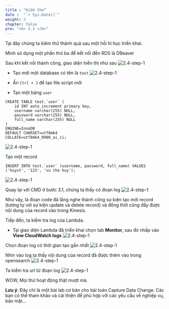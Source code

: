 ```yaml
---
title : "Kiểm thử"
date :  "`r Sys.Date()`" 
weight: 3
chapter: false
pre: "<b> 3.3 </b>"
---
```


Tại đây chúng ta kiêm thử thành quả sau một hồi hì hục triển khai.

Mình sử dụng một phần thứ ba để kết nối đến RDS là DBeaver

Sau khi kết nối thành công, giao diện hiển thị như sau
![2.4-step-1](../../../images/test-1.png)

- Tạo mới một database có tên là `test`
![2.4-step-1](../../../images/test-2.png)

- Ấn `Ctrl + J` để tạo file script mới
- Tạo một bảng `user`
```
CREATE TABLE test.`user` (
	id INT auto_increment primary key,
	username varchar(255) NULL,
	password varchar(255) NULL,
	full_name varchar(255) NULL
)
ENGINE=InnoDB
DEFAULT CHARSET=utf8mb4
COLLATE=utf8mb4_0900_ai_ci;
```
![2.4-step-1](../../../images/test-3.png)

Tạo một record
```
INSERT INTO test.`user` (username, password, full_name) VALUES ('huyvt', '123', 'vu the huy');
```
![2.4-step-1](../../../images/test-4.png)

Quay lại với CMD ở bước 3.1, chúng ta thấy có đoạn log
![2.4-step-1](../../../images/test-6.png)

Như vậy, là đoạn code đã lắng nghe thành công sự kiện tạo mới record (tương tự với sự kiện update và delete record) và đồng thời cũng đẩy được nội dung của record vào trong Kinesis.

Tiếp đến, ta kiểm tra log của Lambda.
- Tại giao diện Lambda đã triển khai chọn tab **Monitor**, sau đó nhấp vào **View CloudWatch logs**
![2.4-step-1](../../../images/test-5.png)

Chọn đoạn log có thời gian tạo gần nhất
![2.4-step-1](../../../images/test-7.png)

Nhìn vào log ta thấy nội dung của record đã được thêm vào trong opensearch
![2.4-step-1](../../../images/test-8.png)

Ta kiểm tra url từ đoạn log
![2.4-step-1](../../../images/test-9.png)

WOW, Mọi thứ hoạt động thật mượt mà.

**Lưu ý**: Đây chỉ là một bài lab cơ bản cho bài toán Capture Data Change. Các bạn có thể tham khảo và cải thiện để phù hợp với các yêu cầu về nghiệp vụ, bảo mật...
